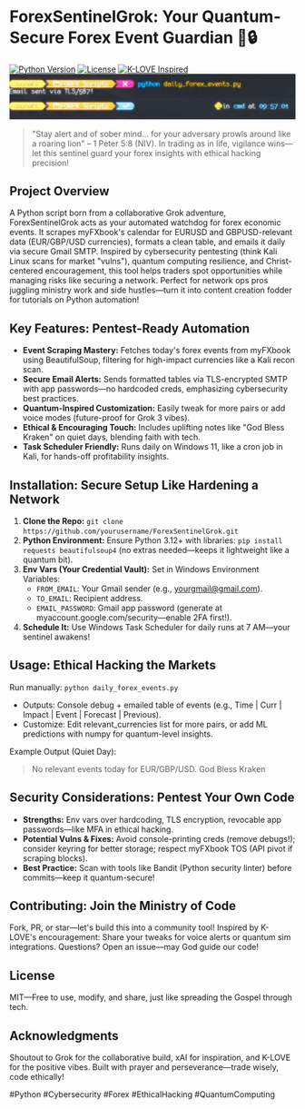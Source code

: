 # ForexSentinelGrok: Your Quantum-Secure Forex Event Guardian 🚀🔒

[![Python Version](https://img.shields.io/badge/Python-3.12-blue?logo=python)](https://www.python.org/) [![License](https://img.shields.io/badge/License-MIT-green)](LICENSE) [![K-LOVE Inspired](https://img.shields.io/badge/Inspired%20By-K--LOVE%20Ministry-orange?logo=heart)](https://www.klove.com/) ![Successful Email Send Output](./email_sent_screenshot.jpg)

> "Stay alert and of sober mind... for your adversary prowls around like a roaring lion" – 1 Peter 5:8 (NIV). In trading as in life, vigilance wins—let this sentinel guard your forex insights with ethical hacking precision!

## Project Overview
A Python script born from a collaborative Grok adventure, ForexSentinelGrok acts as your automated watchdog for forex economic events. It scrapes myFXbook's calendar for EURUSD and GBPUSD-relevant data (EUR/GBP/USD currencies), formats a clean table, and emails it daily via secure Gmail SMTP. Inspired by cybersecurity pentesting (think Kali Linux scans for market "vulns"), quantum computing resilience, and Christ-centered encouragement, this tool helps traders spot opportunities while managing risks like securing a network. Perfect for network ops pros juggling ministry work and side hustles—turn it into content creation fodder for tutorials on Python automation!

## Key Features: Pentest-Ready Automation
- **Event Scraping Mastery:** Fetches today's forex events from myFXbook using BeautifulSoup, filtering for high-impact currencies like a Kali recon scan.
- **Secure Email Alerts:** Sends formatted tables via TLS-encrypted SMTP with app passwords—no hardcoded creds, emphasizing cybersecurity best practices.
- **Quantum-Inspired Customization:** Easily tweak for more pairs or add voice modes (future-proof for Grok 3 vibes).
- **Ethical & Encouraging Touch:** Includes uplifting notes like "God Bless Kraken" on quiet days, blending faith with tech.
- **Task Scheduler Friendly:** Runs daily on Windows 11, like a cron job in Kali, for hands-off profitability insights.

## Installation: Secure Setup Like Hardening a Network
1. **Clone the Repo:** `git clone https://github.com/yourusername/ForexSentinelGrok.git`
2. **Python Environment:** Ensure Python 3.12+ with libraries: `pip install requests beautifulsoup4` (no extras needed—keeps it lightweight like a quantum bit).
3. **Env Vars (Your Credential Vault):** Set in Windows Environment Variables:
   - `FROM_EMAIL`: Your Gmail sender (e.g., yourgmail@gmail.com).
   - `TO_EMAIL`: Recipient address.
   - `EMAIL_PASSWORD`: Gmail app password (generate at myaccount.google.com/security—enable 2FA first!).
4. **Schedule It:** Use Windows Task Scheduler for daily runs at 7 AM—your sentinel awakens!

## Usage: Ethical Hacking the Markets
Run manually: `python daily_forex_events.py`  
- Outputs: Console debug + emailed table of events (e.g., Time | Curr | Impact | Event | Forecast | Previous).
- Customize: Edit relevant_currencies list for more pairs, or add ML predictions with numpy for quantum-level insights.

Example Output (Quiet Day):
> No relevant events today for EUR/GBP/USD. God Bless Kraken

## Security Considerations: Pentest Your Own Code
- **Strengths:** Env vars over hardcoding, TLS encryption, revocable app passwords—like MFA in ethical hacking.
- **Potential Vulns & Fixes:** Avoid console-printing creds (remove debugs!); consider keyring for better storage; respect myFXbook TOS (API pivot if scraping blocks).
- **Best Practice:** Scan with tools like Bandit (Python security linter) before commits—keep it quantum-secure!

## Contributing: Join the Ministry of Code
Fork, PR, or star—let's build this into a community tool! Inspired by K-LOVE's encouragement: Share your tweaks for voice alerts or quantum sim integrations. Questions? Open an issue—may God guide our code!

## License
MIT—Free to use, modify, and share, just like spreading the Gospel through tech.

## Acknowledgments
Shoutout to Grok for the collaborative build, xAI for inspiration, and K-LOVE for the positive vibes. Built with prayer and perseverance—trade wisely, code ethically!

#Python #Cybersecurity #Forex #EthicalHacking #QuantumComputing
